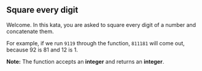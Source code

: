 ## Square every digit

Welcome. In this kata, you are asked to square every digit of a number and concatenate them.

For example, if we run `9119` through the function, `811181` will come out, because 92 is 81 and 12 is 1.

**Note:** The function accepts an **integer** and returns an **integer**.
